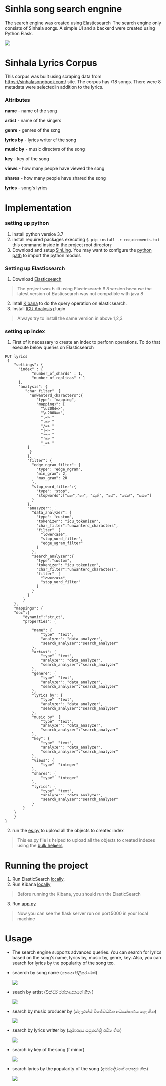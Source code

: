# Sinhla song search engnine

The search engine was created using Elasticsearch. The search engine only consists of Sinhala songs. A simple UI and a backend were created using Python Flask.

<img src="./images/High_level_architecture.png">

#  Sinhala Lyrics Corpus

This corpus was built using scraping data from https://sinhalasongbook.com/ site. The corpus has 718 songs. There were 8 metadata were selected in addition to the lyrics.

### Attributes

**name** - name of the song

**artist** - name of the singers

**genre** - genres of the song

**lyrics by** - lyrics writer of the song

**music by** - music directors of the song

**key** - key of the song

**views** - how many people have viewed the song

**shares** - how many people have shared the song  

**lyrics** - song's lyrics

# Implementation 
### setting up python 
1. install python version 3.7
2. install required packages executing ```$ pip install -r requirements.txt``` this command inside in the project root directory
3. Download and setup [SinLing](https://github.com/ysenarath/sinling). You may want to configure the [python path](https://www.devdungeon.com/content/python-import-syspath-and-pythonpath-tutorial) to import the python moduls 

### Setting up Elasticsearch
1. Download [Elasticsearch](https://www.elastic.co/downloads/elasticsearch)
> The project was built using Elasticsearch 6.8 version because the latest version of Elasticsearch was not compatible with java 8
2. Intall [Kibana](https://www.elastic.co/downloads/kibana) to do the query operation on elasticsearch. 
3. Install [ICU Analysis](https://www.elastic.co/guide/en/elasticsearch/plugins/current/analysis-icu.html) plugin
> Always try to install the same version in above 1,2,3

### setting up index

1. First of it necessary to create an index to perform operations. To do that execute below queries on Elasticsearch 
```
PUT lyrics
 {
    "settings": {
      "index" : {
            "number_of_shards" : 1, 
            "number_of_replicas" : 1 
      },
      "analysis": {
         "char_filter": {
           "unwanterd_characters":{
              "type": "mapping",
              "mappings": [ 
                "\u200d=>", 
                "\u200B=>",
                ",=> ",
                ".=> ",
                "/=> ",
                "|=> ",
                "-=> ",
                "'=> ",
                "_=> "
          ]
           }
          },
          "filter": {
            "edge_ngram_filter": {
              "type": "edge_ngram",
              "min_gram": 2,
              "max_gram": 20
            },
            "stop_word_filter":{
              "type": "stop",
              "stopwords":["සහ","හා", "වැනි", "සේ", "‌මෙන්", "සමග"]
            }
          },
          "analyzer": {
            "data_analyzer": { 
              "type": "custom",
              "tokenizer": "icu_tokenizer",
              "char_filter":"unwanterd_characters",
              "filter": [
                "lowercase",
                "stop_word_filter",
                "edge_ngram_filter"
              ]
            },
            "search_analyzer":{
              "type":"custom",
              "tokenizer": "icu_tokenizer",
              "char_filter":"unwanterd_characters",
              "filter": [
                "lowercase",
                "stop_word_filter"
              ]
            }
          }
        }
    },
    "mappings": {
    "doc":{
        "dynamic":"strict",
        "properties": {
          
            "name": {
                "type": "text",
                "analyzer": "data_analyzer",
                "search_analyzer":"search_analyzer"
            },
            "artist": {
                "type": "text",
                "analyzer": "data_analyzer",
                "search_analyzer":"search_analyzer"
            },
            "genere": {
                "type": "text",
                "analyzer": "data_analyzer",
                "search_analyzer":"search_analyzer"
            },
            "lyrics by": {
                "type": "text",
                "analyzer": "data_analyzer",
                "search_analyzer":"search_analyzer"
            },
            "music by": {
                "type": "text",
                "analyzer": "data_analyzer",
                "search_analyzer":"search_analyzer"
            },
            "key": {
                "type": "text",
                "analyzer": "data_analyzer",
                "search_analyzer":"search_analyzer"
            },
            "views": {
                "type": "integer"
            },
            "shares": {
                "type": "integer"
            },
            "lyrics": {
                "type": "text",
                "analyzer": "data_analyzer",
                "search_analyzer":"search_analyzer"
            }
        }
    }
    }
}
```
2. run the [es.py](https://github.com/DulanjayaChathura/IR-project/blob/master/elasticsearch/es.py) to upload all the objects to created index
> This es.py file is helped to upload all the objects to created indexes using the [bulk helpers](https://elasticsearch-py.readthedocs.io/en/master/helpers.html)



# Running the project

1. Run ElasticSearch [locally](https://www.elastic.co/guide/en/elasticsearch/reference/6.8/getting-started-install.html).
2. Run Kibana [locally]((https://www.elastic.co/guide/en/kibana/6.8/windows.html) )
> Before running the Kibana, you should run the ElasticSearch 
3. Run [app.py](https://github.com/DulanjayaChathura/IR-project/tree/master/UI) 
> Now you can see the flask server run on port 5000 in your local machine

# Usage
- The search engine supports advanced queries. You can search for lyrics based on the song's name, lyrics by, music by, genre, key. Also, you can search for lyrics by the popularity of the song too. 
- seaerch by song name (සොයා පිළිසරණක්)

  <img src="./images/search_by_song_name.JPG">

- seach by artist (වික්ටර් රත්නායකගේ ගීත ) 

  <img src="./images/search_by_artist.JPG">

- search by music producer by (ක්ලැරන්ස් විජේවර්ධන අධ්‍යක්ෂණය  කළ ගීත)

  <img src="./images/search_by_music_producer_by.JPG">

- search by lyrics writter by (කුමාරදාස සපුතන්ත්‍රි රචිත ගීත)

  <img src="./images/search_by_lyrics_writter_by.JPG">

- search by key of the song (f minor)

  <img src="./images/search_by_key_of_the_song.JPG">

- search lyrics by the popularity of the song (අමරදේවගේ හොඳම ගීත)

  <img src="./images/search_lyrics_by_the_popularity_of_the_song.JPG">











